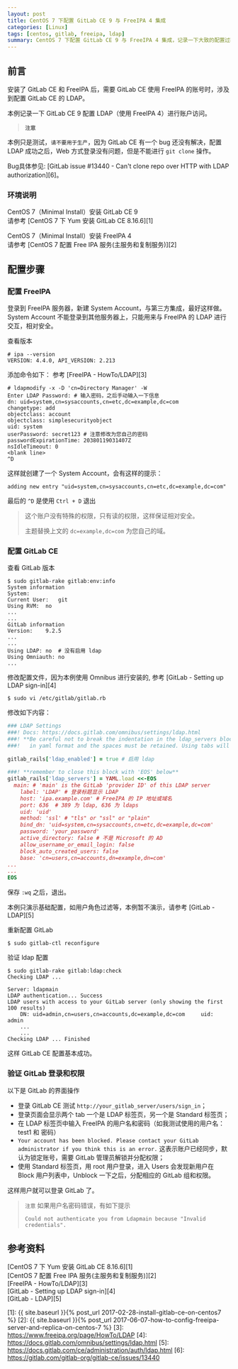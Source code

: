 ```yaml
---
layout: post
title: CentOS 7 下配置 GitLab CE 9 与 FreeIPA 4 集成
categories: [Linux]
tags: [centos, gitlab, freeipa, ldap]
summary: CentOS 7 下配置 GitLab CE 9 与 FreeIPA 4 集成，记录一下大致的配置过程。
---
```

## 前言
安装了 GitLab CE 和 FreeIPA 后，需要 GitLab CE 使用 FreeIPA 的账号时，涉及到配置 GitLab CE 的 LDAP。

本例记录一下 GitLab CE 9 配置 LDAP（使用 FreeIPA 4）进行账户访问。

> **`注意`**
>
本例只是测试，`请不要用于生产`，因为 GitLab CE 有一个 bug 还没有解决，配置 LDAP 成功之后，Web 方式登录没有问题，但是不能进行 `git clone` 操作。
> 
Bug具体参见: [GitLab issue #13440 - Can't clone repo over HTTP with LDAP authorization][6]。

### 环境说明
CentOS 7（Minimal Install）安装 GitLab CE 9  
请参考 [CentOS 7 下 Yum 安装 GitLab CE 8.16.6][1]

CentOS 7（Minimal Install）安装 FreeIPA 4   
请参考 [CentOS 7 配置 Free IPA 服务(主服务和复制服务)][2]

## 配置步骤

### 配置 FreeIPA 
登录到 FreeIPA 服务器，新建 System Account，与第三方集成，最好这样做。 System Account 不能登录到其他服务器上，只能用来与 FreeIPA 的 LDAP 进行交互，相对安全。

查看版本

```terminal
# ipa --version
VERSION: 4.4.0, API_VERSION: 2.213
```

添加命令如下： 参考 [FreeIPA - HowTo/LDAP][3]

```terminal
# ldapmodify -x -D 'cn=Directory Manager' -W
Enter LDAP Password: # 输入密码，之后手动输入一下信息
dn: uid=system,cn=sysaccounts,cn=etc,dc=example,dc=com
changetype: add
objectclass: account
objectclass: simplesecurityobject
uid: system
userPassword: secret123 # 注意修改为您自己的密码
passwordExpirationTime: 20380119031407Z
nsIdleTimeout: 0
<blank line>
^D
```

这样就创建了一个 System Account，会有这样的提示：

```terminal
adding new entry "uid=system,cn=sysaccounts,cn=etc,dc=example,dc=com"
```

最后的 `^D` 是使用 `Ctrl + D` 退出
 
> 这个账户没有特殊的权限，只有读的权限，这样保证相对安全。
>
> 主题替换上文的 `dc=example,dc=com` 为您自己的域。

### 配置 GitLab CE
查看 GitLab 版本

```terminal
$ sudo gitlab-rake gitlab:env:info
System information
System:		
Current User:	git
Using RVM:	no
...
...
GitLab information
Version:	9.2.5
...
...
Using LDAP:	no  # 没有启用 ldap
Using Omniauth:	no
...
```	

修改配置文件，因为本例使用 Omnibus 进行安装的, 参考 [GitLab - Setting up LDAP sign-in][4]

```terminal
$ sudo vi /etc/gitlab/gitlab.rb
```

修改如下内容：

```ruby
### LDAP Settings
###! Docs: https://docs.gitlab.com/omnibus/settings/ldap.html
###! **Be careful not to break the indentation in the ldap_servers block. It is
###!   in yaml format and the spaces must be retained. Using tabs will not work.**
	
gitlab_rails['ldap_enabled'] = true # 启用 ldap
	
###! **remember to close this block with 'EOS' below**
gitlab_rails['ldap_servers'] = YAML.load <<-EOS
  main: # 'main' is the GitLab 'provider ID' of this LDAP server
    label: 'LDAP' # 登录标题显示 LDAP 
    host: 'ipa.example.com' # FreeIPA 的 IP 地址或域名
    port: 636  # 389 为 ldap, 636 为 ldaps
    uid: 'uid'
    method: 'ssl' # "tls" or "ssl" or "plain"
    bind_dn: 'uid=system,cn=sysaccounts,cn=etc,dc=example,dc=com'
    password: 'your_password'
    active_directory: false # 不是 Microsoft 的 AD
    allow_username_or_email_login: false
    block_auto_created_users: false
    base: 'cn=users,cn=accounts,dn=example,dn=com'
...
...
EOS
```

保存 `:wq` 之后，退出。

本例只演示基础配置，如用户角色过滤等，本例暂不演示，请参考 [GitLab - LDAP][5]

重新配置 GitLab

```terminal
$ sudo gitlab-ctl reconfigure
```

验证 ldap 配置

```terminal
$ sudo gitlab-rake gitlab:ldap:check
Checking LDAP ...
	
Server: ldapmain
LDAP authentication... Success
LDAP users with access to your GitLab server (only showing the first 100 results)
	DN: uid=admin,cn=users,cn=accounts,dc=example,dc=com	 uid: admin
	...
	...
Checking LDAP ... Finished
```

这样 GitLab CE 配置基本成功。

### 验证 GitLab 登录和权限
以下是 GitLab 的界面操作

+ 登录 GitLab CE 测试 `http://your_gitlab_server/users/sign_in`；
+ 登录页面会显示两个 tab 一个是 LDAP 标签页，另一个是 Standard 标签页；
+ 在 LDAP 标签页中输入 FreeIPA 的用户名和密码（如我测试使用的用户名：test1 和 密码）
+ `Your account has been blocked. Please contact your GitLab administrator if you think this is an error.` 这表示账户已经同步，默认为锁定账号，需要 GitLab 管理员解锁并分配权限；
+ 使用 Standard 标签页，用 root 用户登录，进入 Users 会发现新用户在 Block 用户列表中，Unblock 一下之后，分配相应的 GitLab 组和权限。

这样用户就可以登录 GitLab 了。

> `注意` 如果用户名密码错误，有如下提示 
>
> `Could not authenticate you from Ldapmain because "Invalid credentials".`

## 参考资料
[CentOS 7 下 Yum 安装 GitLab CE 8.16.6][1]  
[CentOS 7 配置 Free IPA 服务(主服务和复制服务)][2]  
[FreeIPA - HowTo/LDAP][3]  
[GitLab - Setting up LDAP sign-in][4]  
[GitLab - LDAP][5]
 
[1]: {{ site.baseurl }}{% post_url 2017-02-28-install-gitlab-ce-on-centos7 %}
[2]: {{ site.baseurl }}{% post_url 2017-06-07-how-to-config-freeipa-server-and-replica-on-centos-7 %}
[3]: https://www.freeipa.org/page/HowTo/LDAP
[4]: https://docs.gitlab.com/omnibus/settings/ldap.html
[5]: https://docs.gitlab.com/ce/administration/auth/ldap.html
[6]: https://gitlab.com/gitlab-org/gitlab-ce/issues/13440
